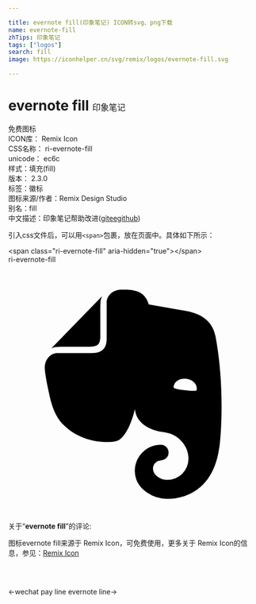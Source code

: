 ```yaml
---

title: evernote fill(印象笔记) ICON转svg、png下载
name: evernote-fill
zhTips: 印象笔记
tags: ["logos"]
search: fill
image: https://iconhelper.cn/svg/remix/logos/evernote-fill.svg

---
```


# evernote fill  <small style="font-size: 60%;font-weight: 100">印象笔记</small>


<div class="detail-page">
<p>
<span><span class="badge-success badge">免费图标</span> </span>
<br/>
<span>
ICON库：
<span class="badge-secondary badge">Remix Icon</span> 
</span>
<br/>
<span>
CSS名称：
<span class="badge-secondary badge">ri-evernote-fill</span> 
</span>
<br/>
<span>
unicode：
<span class="badge-secondary badge">ec6c</span> 
<copy-btn content='ec6c' btn-title=""></copy-btn>
<copy-btn :content='String.fromCodePoint(parseInt("ec6c", 16))' btn-title="复制U"></copy-btn>
</span><br/><span>样式：<span class="badge-light badge">填充(fill)</span></span>
<br/>
<span>
版本：
<span class="badge-secondary badge">2.3.0</span> 
</span><br/><span>标签：<span class="badge-light badge"><router-link to="/tags/logos.html">徽标</router-link></span></span>
<br/>
<span>图标来源/作者：<span class="badge-light badge">Remix Design Studio</span></span> 
<br/>
<span>别名：<span class="badge-light badge">fill</span></span><br/><span class="zh-detail">中文描述：<span class="badge-primary badge">印象笔记</span><span class="help-link"><span>帮助改进</span>(<a href="https://gitee.com/liuwave/icon-helper/edit/master/json/remix/logos/evernote-fill.json" target="_blank" rel="noopener noreferrer">gitee</a><a href="https://github.com/liuwave/icon-helper/edit/master/json/remix/logos/evernote-fill.json" target="_blank" rel="noopener noreferrer">github</a></span>)</span><br/>
</p>
</div>
<div class="alert alert-dark">
  <i class="ri-evernote-fill ri-xs"></i>
  <i class="ri-evernote-fill ri-sm"></i>
  <i class="ri-evernote-fill ri-lg"></i>
  <i class="ri-evernote-fill ri-2x"></i>
  <i class="ri-evernote-fill ri-3x"></i>
  <i class="ri-evernote-fill ri-5x"></i>
  <i class="ri-evernote-fill ri-7x"></i>
</div>
<div>
  <p>引入css文件后，可以用<code>&lt;span&gt;</code>包裹，放在页面中。具体如下所示：    
  </p>
  <div class="alert alert-primary" style="font-size: 14px">
    &lt;span class="ri-evernote-fill" aria-hidden="true"&gt;&lt;/span&gt;
    <copy-btn content='<span class="ri-evernote-fill" aria-hidden="true"></span>'></copy-btn>
  </div>
  <div class="alert alert-secondary">
    <i class="ri-evernote-fill"
    style="font-size: 24px"
    aria-hidden="true"></i> ri-evernote-fill
    <copy-btn content="ri-evernote-fill" btn-title="复制图标名称"></copy-btn>
  </div>
</div>
<div id="svg" class="svg-wrap">
<svg xmlns="http://www.w3.org/2000/svg" viewBox="0 0 24 24">
    <g>
        <path fill="none" d="M0 0h24v24H0z"/>
        <path fill-rule="nonzero" d="M8.63 7.754c-.216.201-.546.217-.743.217h-2.11c-.61 0-.974 0-1.22.033-.134.017-.298.084-.381.117-.033.016-.033 0-.017-.016l4.816-4.94c.017-.017.033-.017.017.017a1.734 1.734 0 0 0-.116.382c-.033.249-.033.615-.033 1.23v2.212c0 .2-.017.533-.214.748zm4.682 14.184c-.56-.366-.857-.848-.973-1.147a2.443 2.443 0 0 1-.181-.915 2.513 2.513 0 0 1 2.507-2.51c.412 0 .742.332.742.748a.735.735 0 0 1-.38.648.946.946 0 0 1-.28.1c-.082.017-.396.05-.543.183a.776.776 0 0 0-.298.582.92.92 0 0 0 .264.649c.297.299.693.465 1.122.465a2.036 2.036 0 0 0 2.028-2.045c0-1.014-.676-1.913-1.567-2.311-.132-.067-.346-.117-.544-.167a6.719 6.719 0 0 0-.495-.083c-.693-.084-2.424-.632-2.54-2.178 0 0-.51 2.328-1.534 2.96-.098.05-.23.1-.379.133-.148.033-.312.05-.363.05-1.665.1-3.43-.433-4.65-1.696 0 0-.825-.682-1.253-2.594-.099-.466-.297-1.298-.412-2.08-.05-.281-.067-.498-.083-.698 0-.814.495-1.363 1.121-1.445h3.365c.576 0 .907-.15 1.121-.35.28-.266.347-.649.347-1.098V3.631c.08-.615.627-1.131 1.434-1.131h.396c.165 0 .363.017.544.033.132.017.247.05.445.1 1.006.25 1.22 1.28 1.22 1.28l2.854.5c.907.166 3.15.316 3.578 2.594 1.006 5.42.396 10.675.347 10.675-.71 5.121-4.931 4.871-4.931 4.871a3.426 3.426 0 0 1-2.029-.615zm2.622-10.309c-.033.084-.066.183-.05.233.018.05.051.066.084.083.198.1.527.15 1.006.2.478.05.808.083 1.022.05.033 0 .067-.017.1-.067s.016-.15.016-.233c-.05-.449-.462-.781-1.006-.848-.545-.05-1.006.167-1.172.582z"/>
    </g>
</svg>

</div>
<detail full-name='ri-evernote-fill'></detail>  
<div class="icon-detail__container">
<p>关于“<b>evernote fill</b>”的评论:</p>
</div>
<Vssue title="关于“evernote fill”的评论" />    
<div><p>图标evernote fill来源于 Remix Icon，可免费使用，更多关于  Remix Icon的信息，参见：<a target="_blank" href="https://iconhelper.cn/remix.html">Remix Icon</a>
</p></div>

<div style="padding:2rem 0 " class="page-nav"><p class="inner"><span class="prev">←<router-link to="/icon/logos/wechat-pay-line.html">wechat pay line</router-link></span> <span class="next"><router-link to="/icon/logos/evernote-line.html">evernote line</router-link>→</span></p></div>
